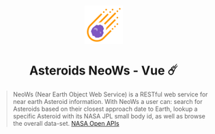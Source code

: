 <div align="center">
	<img src="./public/favicon.png" width="90" height="90" />
	<h1><strong>Asteroids NeoWs - Vue ☄️</strong></h1>
</div>

> NeoWs (Near Earth Object Web Service) is a RESTful web service for near earth Asteroid information. With NeoWs a user can: search for Asteroids based on their closest approach date to Earth, lookup a specific Asteroid with its NASA JPL small body id, as well as browse the overall data-set. [NASA Open APIs](https://api.nasa.gov/)
